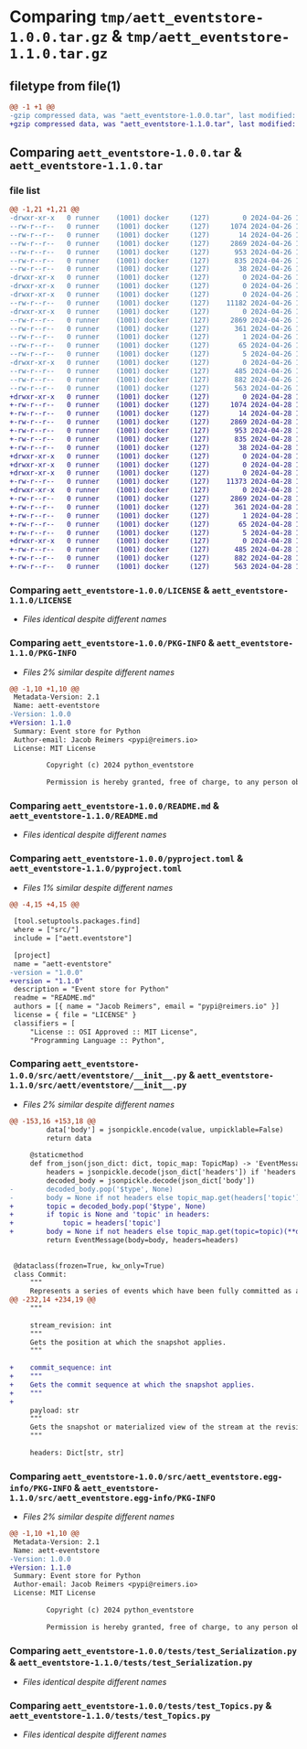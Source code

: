 # Comparing `tmp/aett_eventstore-1.0.0.tar.gz` & `tmp/aett_eventstore-1.1.0.tar.gz`

## filetype from file(1)

```diff
@@ -1 +1 @@
-gzip compressed data, was "aett_eventstore-1.0.0.tar", last modified: Fri Apr 26 16:18:53 2024, max compression
+gzip compressed data, was "aett_eventstore-1.1.0.tar", last modified: Sun Apr 28 12:40:05 2024, max compression
```

## Comparing `aett_eventstore-1.0.0.tar` & `aett_eventstore-1.1.0.tar`

### file list

```diff
@@ -1,21 +1,21 @@
-drwxr-xr-x   0 runner    (1001) docker     (127)        0 2024-04-26 16:18:53.555541 aett_eventstore-1.0.0/
--rw-r--r--   0 runner    (1001) docker     (127)     1074 2024-04-26 16:18:48.000000 aett_eventstore-1.0.0/LICENSE
--rw-r--r--   0 runner    (1001) docker     (127)       14 2024-04-26 16:18:48.000000 aett_eventstore-1.0.0/MANIFEST.in
--rw-r--r--   0 runner    (1001) docker     (127)     2869 2024-04-26 16:18:53.555541 aett_eventstore-1.0.0/PKG-INFO
--rw-r--r--   0 runner    (1001) docker     (127)      953 2024-04-26 16:18:48.000000 aett_eventstore-1.0.0/README.md
--rw-r--r--   0 runner    (1001) docker     (127)      835 2024-04-26 16:18:48.000000 aett_eventstore-1.0.0/pyproject.toml
--rw-r--r--   0 runner    (1001) docker     (127)       38 2024-04-26 16:18:53.555541 aett_eventstore-1.0.0/setup.cfg
-drwxr-xr-x   0 runner    (1001) docker     (127)        0 2024-04-26 16:18:53.551541 aett_eventstore-1.0.0/src/
-drwxr-xr-x   0 runner    (1001) docker     (127)        0 2024-04-26 16:18:53.551541 aett_eventstore-1.0.0/src/aett/
-drwxr-xr-x   0 runner    (1001) docker     (127)        0 2024-04-26 16:18:53.551541 aett_eventstore-1.0.0/src/aett/eventstore/
--rw-r--r--   0 runner    (1001) docker     (127)    11182 2024-04-26 16:18:48.000000 aett_eventstore-1.0.0/src/aett/eventstore/__init__.py
-drwxr-xr-x   0 runner    (1001) docker     (127)        0 2024-04-26 16:18:53.551541 aett_eventstore-1.0.0/src/aett_eventstore.egg-info/
--rw-r--r--   0 runner    (1001) docker     (127)     2869 2024-04-26 16:18:53.000000 aett_eventstore-1.0.0/src/aett_eventstore.egg-info/PKG-INFO
--rw-r--r--   0 runner    (1001) docker     (127)      361 2024-04-26 16:18:53.000000 aett_eventstore-1.0.0/src/aett_eventstore.egg-info/SOURCES.txt
--rw-r--r--   0 runner    (1001) docker     (127)        1 2024-04-26 16:18:53.000000 aett_eventstore-1.0.0/src/aett_eventstore.egg-info/dependency_links.txt
--rw-r--r--   0 runner    (1001) docker     (127)       65 2024-04-26 16:18:53.000000 aett_eventstore-1.0.0/src/aett_eventstore.egg-info/requires.txt
--rw-r--r--   0 runner    (1001) docker     (127)        5 2024-04-26 16:18:53.000000 aett_eventstore-1.0.0/src/aett_eventstore.egg-info/top_level.txt
-drwxr-xr-x   0 runner    (1001) docker     (127)        0 2024-04-26 16:18:53.551541 aett_eventstore-1.0.0/tests/
--rw-r--r--   0 runner    (1001) docker     (127)      485 2024-04-26 16:18:48.000000 aett_eventstore-1.0.0/tests/test_Memento.py
--rw-r--r--   0 runner    (1001) docker     (127)      882 2024-04-26 16:18:48.000000 aett_eventstore-1.0.0/tests/test_Serialization.py
--rw-r--r--   0 runner    (1001) docker     (127)      563 2024-04-26 16:18:48.000000 aett_eventstore-1.0.0/tests/test_Topics.py
+drwxr-xr-x   0 runner    (1001) docker     (127)        0 2024-04-28 12:40:05.836300 aett_eventstore-1.1.0/
+-rw-r--r--   0 runner    (1001) docker     (127)     1074 2024-04-28 12:39:55.000000 aett_eventstore-1.1.0/LICENSE
+-rw-r--r--   0 runner    (1001) docker     (127)       14 2024-04-28 12:39:55.000000 aett_eventstore-1.1.0/MANIFEST.in
+-rw-r--r--   0 runner    (1001) docker     (127)     2869 2024-04-28 12:40:05.836300 aett_eventstore-1.1.0/PKG-INFO
+-rw-r--r--   0 runner    (1001) docker     (127)      953 2024-04-28 12:39:55.000000 aett_eventstore-1.1.0/README.md
+-rw-r--r--   0 runner    (1001) docker     (127)      835 2024-04-28 12:39:55.000000 aett_eventstore-1.1.0/pyproject.toml
+-rw-r--r--   0 runner    (1001) docker     (127)       38 2024-04-28 12:40:05.836300 aett_eventstore-1.1.0/setup.cfg
+drwxr-xr-x   0 runner    (1001) docker     (127)        0 2024-04-28 12:40:05.832300 aett_eventstore-1.1.0/src/
+drwxr-xr-x   0 runner    (1001) docker     (127)        0 2024-04-28 12:40:05.832300 aett_eventstore-1.1.0/src/aett/
+drwxr-xr-x   0 runner    (1001) docker     (127)        0 2024-04-28 12:40:05.832300 aett_eventstore-1.1.0/src/aett/eventstore/
+-rw-r--r--   0 runner    (1001) docker     (127)    11373 2024-04-28 12:39:55.000000 aett_eventstore-1.1.0/src/aett/eventstore/__init__.py
+drwxr-xr-x   0 runner    (1001) docker     (127)        0 2024-04-28 12:40:05.836300 aett_eventstore-1.1.0/src/aett_eventstore.egg-info/
+-rw-r--r--   0 runner    (1001) docker     (127)     2869 2024-04-28 12:40:05.000000 aett_eventstore-1.1.0/src/aett_eventstore.egg-info/PKG-INFO
+-rw-r--r--   0 runner    (1001) docker     (127)      361 2024-04-28 12:40:05.000000 aett_eventstore-1.1.0/src/aett_eventstore.egg-info/SOURCES.txt
+-rw-r--r--   0 runner    (1001) docker     (127)        1 2024-04-28 12:40:05.000000 aett_eventstore-1.1.0/src/aett_eventstore.egg-info/dependency_links.txt
+-rw-r--r--   0 runner    (1001) docker     (127)       65 2024-04-28 12:40:05.000000 aett_eventstore-1.1.0/src/aett_eventstore.egg-info/requires.txt
+-rw-r--r--   0 runner    (1001) docker     (127)        5 2024-04-28 12:40:05.000000 aett_eventstore-1.1.0/src/aett_eventstore.egg-info/top_level.txt
+drwxr-xr-x   0 runner    (1001) docker     (127)        0 2024-04-28 12:40:05.836300 aett_eventstore-1.1.0/tests/
+-rw-r--r--   0 runner    (1001) docker     (127)      485 2024-04-28 12:39:55.000000 aett_eventstore-1.1.0/tests/test_Memento.py
+-rw-r--r--   0 runner    (1001) docker     (127)      882 2024-04-28 12:39:55.000000 aett_eventstore-1.1.0/tests/test_Serialization.py
+-rw-r--r--   0 runner    (1001) docker     (127)      563 2024-04-28 12:39:55.000000 aett_eventstore-1.1.0/tests/test_Topics.py
```

### Comparing `aett_eventstore-1.0.0/LICENSE` & `aett_eventstore-1.1.0/LICENSE`

 * *Files identical despite different names*

### Comparing `aett_eventstore-1.0.0/PKG-INFO` & `aett_eventstore-1.1.0/PKG-INFO`

 * *Files 2% similar despite different names*

```diff
@@ -1,10 +1,10 @@
 Metadata-Version: 2.1
 Name: aett-eventstore
-Version: 1.0.0
+Version: 1.1.0
 Summary: Event store for Python
 Author-email: Jacob Reimers <pypi@reimers.io>
 License: MIT License
         
         Copyright (c) 2024 python_eventstore
         
         Permission is hereby granted, free of charge, to any person obtaining a copy
```

### Comparing `aett_eventstore-1.0.0/README.md` & `aett_eventstore-1.1.0/README.md`

 * *Files identical despite different names*

### Comparing `aett_eventstore-1.0.0/pyproject.toml` & `aett_eventstore-1.1.0/pyproject.toml`

 * *Files 1% similar despite different names*

```diff
@@ -4,15 +4,15 @@
 
 [tool.setuptools.packages.find]
 where = ["src/"]
 include = ["aett.eventstore"]
 
 [project]
 name = "aett-eventstore"
-version = "1.0.0"
+version = "1.1.0"
 description = "Event store for Python"
 readme = "README.md"
 authors = [{ name = "Jacob Reimers", email = "pypi@reimers.io" }]
 license = { file = "LICENSE" }
 classifiers = [
     "License :: OSI Approved :: MIT License",
     "Programming Language :: Python",
```

### Comparing `aett_eventstore-1.0.0/src/aett/eventstore/__init__.py` & `aett_eventstore-1.1.0/src/aett/eventstore/__init__.py`

 * *Files 2% similar despite different names*

```diff
@@ -153,16 +153,18 @@
         data['body'] = jsonpickle.encode(value, unpicklable=False)
         return data
 
     @staticmethod
     def from_json(json_dict: dict, topic_map: TopicMap) -> 'EventMessage':
         headers = jsonpickle.decode(json_dict['headers']) if 'headers' in json_dict else None
         decoded_body = jsonpickle.decode(json_dict['body'])
-        decoded_body.pop('$type', None)
-        body = None if not headers else topic_map.get(headers['topic'])(**decoded_body)
+        topic = decoded_body.pop('$type', None)
+        if topic is None and 'topic' in headers:
+            topic = headers['topic']
+        body = None if not headers else topic_map.get(topic=topic)(**decoded_body)
         return EventMessage(body=body, headers=headers)
 
 
 @dataclass(frozen=True, kw_only=True)
 class Commit:
     """
     Represents a series of events which have been fully committed as a single unit
@@ -232,14 +234,19 @@
     """
 
     stream_revision: int
     """
     Gets the position at which the snapshot applies.
     """
 
+    commit_sequence: int
+    """
+    Gets the commit sequence at which the snapshot applies.
+    """
+
     payload: str
     """
     Gets the snapshot or materialized view of the stream at the revision indicated.
     """
 
     headers: Dict[str, str]
```

### Comparing `aett_eventstore-1.0.0/src/aett_eventstore.egg-info/PKG-INFO` & `aett_eventstore-1.1.0/src/aett_eventstore.egg-info/PKG-INFO`

 * *Files 2% similar despite different names*

```diff
@@ -1,10 +1,10 @@
 Metadata-Version: 2.1
 Name: aett-eventstore
-Version: 1.0.0
+Version: 1.1.0
 Summary: Event store for Python
 Author-email: Jacob Reimers <pypi@reimers.io>
 License: MIT License
         
         Copyright (c) 2024 python_eventstore
         
         Permission is hereby granted, free of charge, to any person obtaining a copy
```

### Comparing `aett_eventstore-1.0.0/tests/test_Serialization.py` & `aett_eventstore-1.1.0/tests/test_Serialization.py`

 * *Files identical despite different names*

### Comparing `aett_eventstore-1.0.0/tests/test_Topics.py` & `aett_eventstore-1.1.0/tests/test_Topics.py`

 * *Files identical despite different names*

